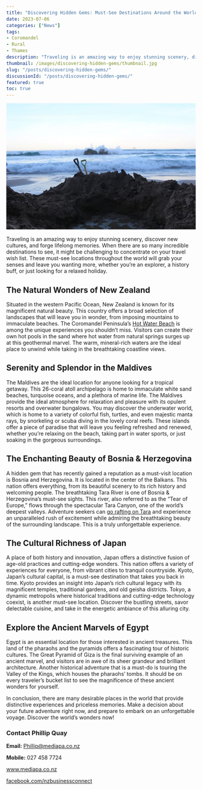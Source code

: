 ```yaml
---
title: "Discovering Hidden Gems: Must-See Destinations Around the World"
date: 2023-07-06
categories: ["News"]
tags:
- Coromandel
- Rural
- Thames
description: "Traveling is an amazing way to enjoy stunning scenery, discover new cultures, and forge lifelong memories. When there are so many incredible destinations to see, it might be challenging to concentrate on your travel wish list. These must-see locations throughout the world will grab your senses and leave you wanting more, whether you’re an explorer, a history buff, or just looking for a relaxed holiday."
thumbnail: /images/discovering-hidden-gems/thumbnail.jpg
slug: "/posts/discovering-hidden-gems/"
discussionId: "/posts/discovering-hidden-gems/"
featured: true
toc: true
---
```

![UK Correspondent: Peter Minkoff](thumbnail.jpg)

Traveling is an amazing way to enjoy stunning scenery, discover new cultures, and forge lifelong memories. When there are so many incredible destinations to see, it might be challenging to concentrate on your travel wish list. These must-see locations throughout the world will grab your senses and leave you wanting more, whether you’re an explorer, a history buff, or just looking for a relaxed holiday.

## The Natural Wonders of New Zealand

Situated in the western Pacific Ocean, New Zealand is known for its magnificent natural beauty. This country offers a broad selection of landscapes that will leave you in wonder, from imposing mountains to immaculate beaches. The Coromandel Peninsula’s [Hot Water Beach](https://www.newzealand.com/int/hot-water-beach/) is among the unique experiences you shouldn’t miss. Visitors can create their own hot pools in the sand where hot water from natural springs surges up at this geothermal marvel. The warm, mineral-rich waters are the ideal place to unwind while taking in the breathtaking coastline views.

## Serenity and Splendor in the Maldives

The Maldives are the ideal location for anyone looking for a tropical getaway. This 26-coral atoll archipelago is home to immaculate white sand beaches, turquoise oceans, and a plethora of marine life. The Maldives provide the ideal atmosphere for relaxation and pleasure with its opulent resorts and overwater bungalows. You may discover the underwater world, which is home to a variety of colorful fish, turtles, and even majestic manta rays, by snorkeling or scuba diving in the lovely coral reefs. These islands offer a piece of paradise that will leave you feeling refreshed and renewed, whether you’re relaxing on the beach, taking part in water sports, or just soaking in the gorgeous surroundings.

## The Enchanting Beauty of Bosnia & Herzegovina

A hidden gem that has recently gained a reputation as a must-visit location is Bosnia and Herzegovina. It is located in the center of the Balkans. This nation offers everything, from its beautiful scenery to its rich history and welcoming people. The breathtaking Tara River is one of Bosnia & Herzegovina’s must-see sights. This river, also referred to as the “Tear of Europe,” flows through the spectacular Tara Canyon, one of the world’s deepest valleys. Adventure seekers can [go rafting on Tara](https://www.raftingtara.com/) and experience an unparalleled rush of excitement while admiring the breathtaking beauty of the surrounding landscape. This is a truly unforgettable experience.

## The Cultural Richness of Japan

A place of both history and innovation, Japan offers a distinctive fusion of age-old practices and cutting-edge wonders. This nation offers a variety of experiences for everyone, from vibrant cities to tranquil countryside. Kyoto, Japan’s cultural capital, is a must-see destination that takes you back in time. Kyoto provides an insight into Japan’s rich cultural legacy with its magnificent temples, traditional gardens, and old geisha districts. Tokyo, a dynamic metropolis where historical traditions and cutting-edge technology coexist, is another must-see location. Discover the bustling streets, savor delectable cuisine, and take in the energetic ambiance of this alluring city.

## Explore the Ancient Marvels of Egypt

Egypt is an essential location for those interested in ancient treasures. This land of the pharaohs and the pyramids offers a fascinating tour of historic cultures. The Great Pyramid of Giza is the final surviving example of an ancient marvel, and visitors are in awe of its sheer grandeur and brilliant architecture. Another historical adventure that is a must-do is touring the Valley of the Kings, which houses the pharaohs’ tombs. It should be on every traveler’s bucket list to see the magnificence of these ancient wonders for yourself.

In conclusion, there are many desirable places in the world that provide distinctive experiences and priceless memories. Make a decision about your future adventure right now, and prepare to embark on an unforgettable voyage. Discover the world’s wonders now!

### Contact Phillip Quay

**Email:** Phillip@mediapa.co.nz

**Mobile:** 027 458 7724

www.mediapa.co.nz

[facebook.com/nzbusinessconnect](https://www.facebook.com/profile.php?id=100082975520080)